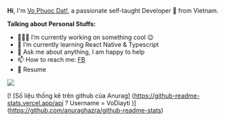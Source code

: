 **Hi**, I'm [Vo Phuoc Dat!](https://www.facebook.com/Diaytii/), a passionate self-taught Developer 🚀 from Vietnam.

**Talking about Personal Stuffs:**

- 👨🏽‍💻 I’m currently working on something cool 😉
- 🌱 I’m currently learning React Native & Typescript
- 💬 Ask me about anything, I am happy to help
- 📫 How to reach me: [FB](https://www.facebook.com/Diaytii/)
- 📝 Resume

![](https://raw.githubusercontent.com/abhisheknaiidu/abhisheknaiidu/master/code.gif)

[! [Số liệu thống kê trên github của Anurag] (https://github-readme-stats.vercel.app/api ? Username = VoDiayti )] (https://github.com/anuraghazra/github-readme-stats)
